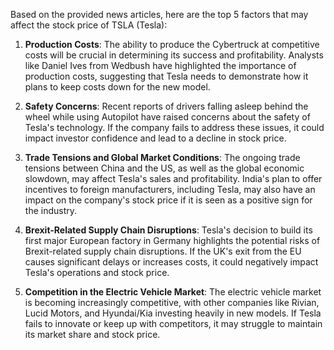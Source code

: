 Based on the provided news articles, here are the top 5 factors that may affect the stock price of TSLA (Tesla):

1. **Production Costs**: The ability to produce the Cybertruck at competitive costs will be crucial in determining its success and profitability. Analysts like Daniel Ives from Wedbush have highlighted the importance of production costs, suggesting that Tesla needs to demonstrate how it plans to keep costs down for the new model.

2. **Safety Concerns**: Recent reports of drivers falling asleep behind the wheel while using Autopilot have raised concerns about the safety of Tesla's technology. If the company fails to address these issues, it could impact investor confidence and lead to a decline in stock price.

3. **Trade Tensions and Global Market Conditions**: The ongoing trade tensions between China and the US, as well as the global economic slowdown, may affect Tesla's sales and profitability. India's plan to offer incentives to foreign manufacturers, including Tesla, may also have an impact on the company's stock price if it is seen as a positive sign for the industry.

4. **Brexit-Related Supply Chain Disruptions**: Tesla's decision to build its first major European factory in Germany highlights the potential risks of Brexit-related supply chain disruptions. If the UK's exit from the EU causes significant delays or increases costs, it could negatively impact Tesla's operations and stock price.

5. **Competition in the Electric Vehicle Market**: The electric vehicle market is becoming increasingly competitive, with other companies like Rivian, Lucid Motors, and Hyundai/Kia investing heavily in new models. If Tesla fails to innovate or keep up with competitors, it may struggle to maintain its market share and stock price.
